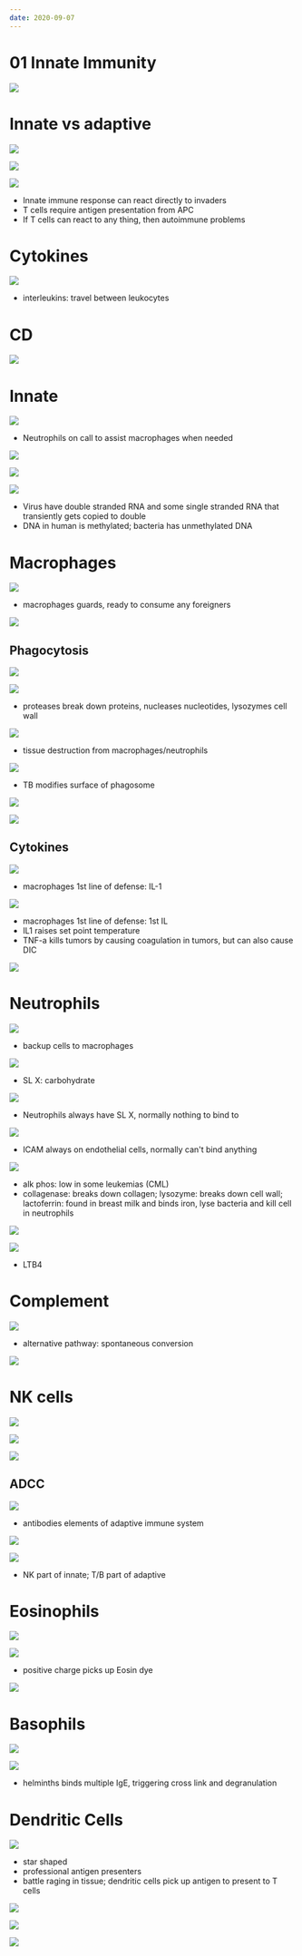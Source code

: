 ```yaml
---
date: 2020-09-07
---
```


# 01 Innate Immunity

<!-- Barriers to infection -->

![](https://i.imgur.com/j9nkAXG.jpg)

# Innate vs adaptive

<!-- innate vs adaptive: speed, specificity, memory, 2nd infection -->

![](https://i.imgur.com/EPn02kg.jpg)

<!-- innate vs adaptive: antigen presentation -->

![](https://i.imgur.com/nszFPAD.jpg)

![](https://i.imgur.com/eSDuhvK.jpg)

- Innate immune response can react directly to invaders
- T cells require antigen presentation from APC
- If T cells can react to any thing, then autoimmune problems

# Cytokines

<!-- What are cytokines, released by, results, types and function -->

![](https://i.imgur.com/O0YzL02.jpg)

- interleukins: travel between leukocytes

# CD

<!-- What are CDs? -->

![](https://i.imgur.com/I5uxB0W.jpg)

# Innate

<!-- Different types of innate immune cells -->

![](https://i.imgur.com/Y7FjRGD.jpg)

- Neutrophils on call to assist macrophages when needed

<!-- How do innate immune system recognize foreign molecules in general. What type of receptor do they use. -->

![](https://i.imgur.com/vx5hr8z.jpg)

<!-- Different PAMPS that innate immune system recognizes -->

![](https://i.imgur.com/Udlyu9A.jpg)

![](https://i.imgur.com/IuN7HuR.jpg)

- Virus have double stranded RNA and some single stranded RNA that transiently gets copied to double
- DNA in human is methylated; bacteria has unmethylated DNA

# Macrophages

<!-- Macrophage lifespan, made where as what, names in different tissues -->

![](https://i.imgur.com/kbU8STp.jpg)

- macrophages guards, ready to consume any foreigners

<!-- macrophages 3 functions -->

![](https://i.imgur.com/tirGhIt.jpg)

## Phagocytosis

<!-- macrophages phagocytosis how -->

![](https://i.imgur.com/cxNuTda.jpg)

<!-- macrophages how do they kill phagocytosed microbes -->

![](https://i.imgur.com/cDFRsUs.jpg)

- proteases break down proteins, nucleases nucleotides, lysozymes cell wall

![](https://i.imgur.com/pOks5Mq.jpg)

- tissue destruction from macrophages/neutrophils

<!-- pathogen example that breaks phagocytosis -->

![](https://i.imgur.com/8fOkMbD.jpg)

- TB modifies surface of phagosome

<!-- macrophages activated and resting states. Major activators -->

![](https://i.imgur.com/8unm9i9.jpg)

<!-- macrophages surface molecules and signals to those surface receptors -->

![](https://i.imgur.com/ZKAbBg4.jpg)

## Cytokines

<!-- Macrophages key cytokines -->

![](https://i.imgur.com/vns9hSj.jpg)

- macrophages 1st line of defense: IL-1

<!-- IL-1, TNF-a functions, common function -->

![](https://i.imgur.com/GzXRKDw.jpg)

- macrophages 1st line of defense: 1st IL
- IL1 raises set point temperature
- TNF-a kills tumors by causing coagulation in tumors, but can also cause DIC

<!-- IL-6, 8, 12 functions -->

![](https://i.imgur.com/V1RZUEd.jpg)

# Neutrophils

<!-- neutrophils made location, stain color, life span, function -->

![](https://i.imgur.com/aKyz9eX.jpg)

- backup cells to macrophages

<!-- Neutrophil transmigration how. When and how are the molecules stimulated -->

![](https://i.imgur.com/7b9QeLR.jpg)

- SL X: carbohydrate

![](https://i.imgur.com/KOwZtj8.jpg)

- Neutrophils always have SL X, normally nothing to bind to

![](https://i.imgur.com/dNRtQuN.jpg)

- ICAM always on endothelial cells, normally can't bind anything

<!-- neutrophil 2 types of enzymes -->

![](https://i.imgur.com/iAAVH2e.jpg)

- alk phos: low in some leukemias (CML)
- collagenase: breaks down collagen; lysozyme: breaks down cell wall; lactoferrin: found in breast milk and binds iron, lyse bacteria and kill cell in neutrophils

![](https://i.imgur.com/prsWx5J.jpg)

<!-- Neutrophil antigen presentation? Opsonins -->

![](https://i.imgur.com/wxZuXUy.jpg)

- LTB4

# Complement

<!-- complement produced where, binds what -->

![](https://i.imgur.com/WPgDWbZ.jpg)

- alternative pathway: spontaneous conversion

![](https://i.imgur.com/1tC6phV.jpg)

# NK cells

<!-- NK cells functions -->

![](https://i.imgur.com/Y5haRzR.jpg)

<!-- NK cell kill infected cells how -->

![](https://i.imgur.com/fsCoqHB.jpg)

<!-- NK cells surface molecules, function, CD, CD aka -->

![](https://i.imgur.com/UrSXZ5p.jpg)

## ADCC

<!-- ADCC process. 2 types -->

![](https://i.imgur.com/iyF86wX.jpg)

- antibodies elements of adaptive immune system

![](https://i.imgur.com/S7PyC9Y.jpg)

<!-- NK cells antigen presentation? Memory, maturation, lineage -->

![](https://i.imgur.com/McDfsYv.jpg)

- NK part of innate; T/B part of adaptive

# Eosinophils

<!-- Granulocytes examples, function -->

![](https://i.imgur.com/0ZI3vN1.jpg)

<!-- eosinophil stain color, enzymes -->

![](https://i.imgur.com/ZABawt2.jpg)

- positive charge picks up Eosin dye

<!-- eosinophil activation how, when are cell count increased -->

![](https://i.imgur.com/mI2FE75.jpg)

# Basophils

<!-- mast cells and basophils stain color, activated how, enzymes -->

![](https://i.imgur.com/tPu68PB.jpg)

![](https://i.imgur.com/yF0fiwB.jpg)

- helminths binds multiple IgE, triggering cross link and degranulation

# Dendritic Cells

<!-- dendritic cells are, aka, location, function -->

![](https://i.imgur.com/ADsu9EF.jpg)

- star shaped
- professional antigen presenters
- battle raging in tissue; dendritic cells pick up antigen to present to T cells

![](https://i.imgur.com/TrThpDH.jpg)

<!-- granulocytes vs agranulocytes examples -->

![](https://i.imgur.com/BuJHST9.jpg)

<!-- immune cell lineage -->

![](https://i.imgur.com/UFgULCD.jpg)
